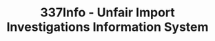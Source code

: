 ---
bigquery: https://console.cloud.google.com/bigquery?p=patents-public-data&d=usitc_investigations&page=dataset&project=sheets-management-319211
citation: US International Trade Commission 337Info Unfair Import Investigations Information
  System
contributors: US International Trade Comission
cost: None
description: US International Trade Commission 337Info Unfair Import Investigations
  Information System contains data on investigations done under Section 337. Section
  337 declares the infringement of certain statutory intellectual property rights
  and other forms of unfair competition in import trade to be unlawful practices.
  Most Section 337 investigations involve allegations of patent or registered trademark
  infringement.
documentation: FAQ and tutorial available on the site
last_edit: 04/11/2022, 11:53:43
location: https://pubapps2.usitc.gov/337external/
maintained_by: US International Trade Comission
schema_fields:
- id
- invUnfairAct
- ouiiParticipation
- currentActiveALJ
- endDateMarkmanHearing
- patentNumber
- targetDate
- docketNo
- teoReliefGranted
- investigationTermDate
- internalRemand
- ouiiAttorney
- patentNumbers
- dateCreated
- lastUpdated
- investigationNo
- teoProceedingInvolved
- teoIdDueDate
- actualStartDateEvidHear
- investigationType
- finalIdOnViolationIssue
- title
- currentStatus
- startDateMarkmanHearing
- publication_number
- complainant
- dateComplaintFiled
- aljAssigned
- teoIdIssueDate
- gcAttorney
- scheduledStartDateEvidHear
- markmanHearing
- finalDetViolation
- cafcAppeals
- trademarkNumbers
- finalDetNoViolation
- copyrightNumbers
- respondent
- issueDateOtherNonFinal
- htsNumbers
- finalIdOnViolationDue
- scheduledEndDateEvidHear
- dateOfPublicationFrNotice
- actualEndDateEvidHear
shortname: unfair_import_investigations
tags:
- import
- legal
- trade
timeframe: 2008-2021 (prior to 2008 downloadable as a JSON file)
title: 337Info - Unfair Import Investigations Information System
uuid: 2721f5ec-e599-4890-9265-9706719fc71e
---